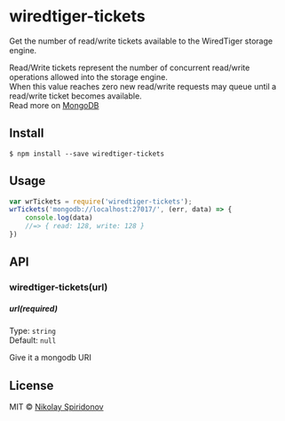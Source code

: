 # wiredtiger-tickets
Get the number of read/write tickets available to the WiredTiger storage engine.

Read/Write tickets represent the number of concurrent read/write operations allowed into the storage engine.  
When this value reaches zero new read/write requests may queue until a read/write ticket becomes available.  
Read more on [MongoDB](https://docs.mongodb.org/manual/)

## Install

```
$ npm install --save wiredtiger-tickets
```


## Usage

```js
var wrTickets = require('wiredtiger-tickets');
wrTickets('mongodb://localhost:27017/', (err, data) => {
    console.log(data)
    //=> { read: 128, write: 128 }
})
```

## API

### wiredtiger-tickets(url)

##### url(required)

Type: `string`  
Default: `null`

Give it a mongodb URI

## License

MIT © [Nikolay Spiridonov](https://github.com/sohje)